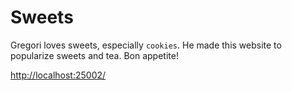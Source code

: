 # Sweets
Gregori loves sweets, especially `cookies`. He made this website to popularize sweets and tea. Bon appetite!

[http://localhost:25002/](http://localhost:25002/)
